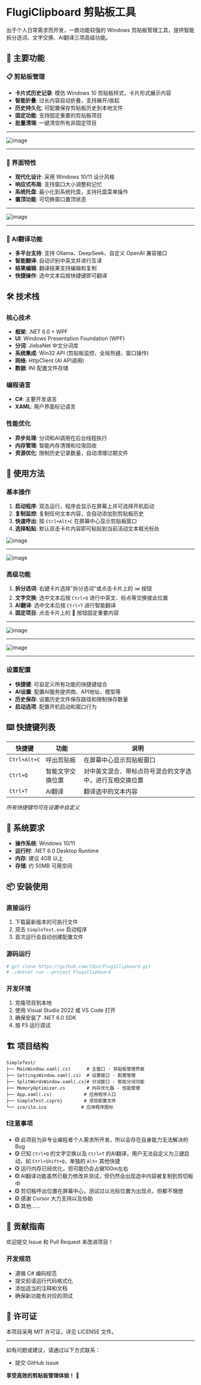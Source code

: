 # FlugiClipboard 剪贴板工具 #

出于个人日常需求而开发，一款功能较强的 Windows 剪贴板管理工具，提供智能拆分选词、文字交换、AI翻译三项高级功能。

## 🚀 主要功能
### 📋 剪贴板管理
- **卡片式历史记录**: 模仿 Windows 10 剪贴板样式，卡片形式展示内容
- **智能折叠**: 过长内容自动折叠，支持展开/收起
- **历史持久化**: 可配置保存剪贴板历史到本地文件
- **固定功能**: 支持固定重要的剪贴板项目
- **批量清理**: 一键清空所有非固定项目

---

![image](image/01-13.png)

---

### 🎨 界面特性
- **现代化设计**: 采用 Windows 10/11 设计风格
- **响应式布局**: 支持窗口大小调整和记忆
- **系统托盘**: 最小化到系统托盘，支持托盘菜单操作
- **置顶功能**: 可切换窗口置顶状态

---

![image](image/02-33.png)

---

### 🤖 AI翻译功能
- **多平台支持**: 支持 Ollama、DeepSeek、自定义 OpenAI 兼容接口
- **智能翻译**: 自动识别中英文并进行互译
- **结果编辑**: 翻译结果支持编辑和复制
- **快捷操作**: 选中文本后按快捷键即可翻译

## 🛠️ 技术栈
### 核心技术
- **框架**: .NET 6.0 + WPF
- **UI**: Windows Presentation Foundation (WPF)
- **分词**: JiebaNet 中文分词库
- **系统集成**: Win32 API (剪贴板监控、全局热键、窗口操作)
- **网络**: HttpClient (AI API调用)
- **数据**: INI 配置文件存储

### 编程语言
- **C#**: 主要开发语言
- **XAML**: 用户界面标记语言

### 性能优化
- **异步处理**: 分词和AI调用在后台线程执行
- **内存管理**: 智能内存清理和垃圾回收
- **资源优化**: 限制历史记录数量，自动清理过期文件

## 📖 使用方法
### 基本操作
1. **启动程序**: 双击运行，程序会显示在屏幕上并可选择开机启动
2. **复制监控**: 复制任何文本内容，会自动添加到剪贴板历史
3. **快速呼出**: 按 `Ctrl+Alt+C` 在屏幕中心显示剪贴板窗口
4. **选择粘贴**: 默认双击卡片内容即可粘贴到当前活动文本框光标处

![image](image/anime2.gif)

---

![image](image/anime4.gif)

### 高级功能
1. **拆分选词**: 右键卡片选择"拆分选词"或点击卡片上的 ✂️ 按钮
2. **文字交换**: 选中文本后按 `Ctrl+Q` 进行中英文、标点等交换彼此位置
3. **AI翻译**: 选中文本后按 `Ctrl+T` 进行智能翻译
4. **固定项目**: 点击卡片上的 📌 按钮固定重要内容

---
![image](image/anime1.gif)

---

![image](image/anime3.gif)

---

### 设置配置
- **快捷键**: 可自定义所有功能的快捷键组合
- **AI设置**: 配置AI服务提供商、API地址、模型等
- **历史保存**: 设置历史文件保存路径和限制保存数量
- **启动选项**: 配置开机启动和窗口行为

## ⌨️ 快捷键列表
| 快捷键 | 功能 | 说明 |
|--------|------|------|
| `Ctrl+Alt+C` | 呼出剪贴板 | 在屏幕中心显示剪贴板窗口 |
| `Ctrl+Q` | 智能文字交换位置 | 对中英文混合、带标点符号混合的文字选中，进行互相交换位置 |
| `Ctrl+T` | AI翻译 | 翻译选中的文本内容 |

*所有快捷键均可在设置中自定义*

## 🔧 系统要求
- **操作系统**: Windows 10/11
- **运行时**: .NET 6.0 Desktop Runtime
- **内存**: 建议 4GB 以上
- **存储**: 约 50MB 可用空间

## 📦 安装使用
### 直接运行
1. 下载最新版本的可执行文件
2. 双击 `SimpleTest.exe` 启动程序
3. 首次运行会自动创建配置文件

### 源码运行
```bash
# git clone https://github.com/Idun/FlugiClipboard.git
# ./dotnet run --project FlugiClipboard
```

### 开发环境
1. 克隆项目到本地
2. 使用 Visual Studio 2022 或 VS Code 打开
3. 确保安装了 .NET 6.0 SDK
4. 按 F5 运行调试

## 🏗️ 项目结构
```
SimpleTest/
├── MainWindow.xaml(.cs)      # 主窗口 - 剪贴板管理界面
├── SettingsWindow.xaml(.cs)  # 设置窗口 - 配置管理
├── SplitWordsWindow.xaml(.cs)# 分词窗口 - 智能分词功能
├── MemoryOptimizer.cs        # 内存优化器 - 性能管理
├── App.xaml(.cs)            # 应用程序入口
├── SimpleTest.csproj        # 项目配置文件
└── ico/ilo.ico             # 应用程序图标
```

### ❗注意事项
- ❎ 此项目为非专业编程者个人需求所开发，所以会存在自身能力无法解决的Bug
- ❎ 已知 `Ctrl+Q` 的文字交换以及 `Ctrl+T` 的AI翻译，用户无法自定义为三键启动，如 `Ctrl+Shift+Q`，单独的 `Alt+` 其他快捷
- ❎ 运行内存已经优化，但可能仍会占据100m左右
- ❎ AI翻译功能虽然已极力修改并测试，但仍然会出现选中内容被复制到剪切板中
- ❎ 剪切板呼出位置在屏幕中心，测试过以光标位置为出现点，但都不理想
- ❎ 感谢 Cursor 大力支持以及协助
- ❎ 其他……

## 🤝 贡献指南
欢迎提交 Issue 和 Pull Request 来改进项目！

### 开发规范
- 遵循 C# 编码规范
- 提交前请运行代码格式化
- 添加适当的注释和文档
- 确保新功能有对应的测试

## 📄 许可证
本项目采用 MIT 许可证，详见 LICENSE 文件。

---

如有问题或建议，请通过以下方式联系：
- 提交 GitHub Issue

**享受高效的剪贴板管理体验！** 🎉
